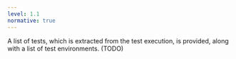```yaml
---
level: 1.1
normative: true
---
```


A list of tests, which is extracted from the test execution, is provided, along with a list of test environments. (TODO)